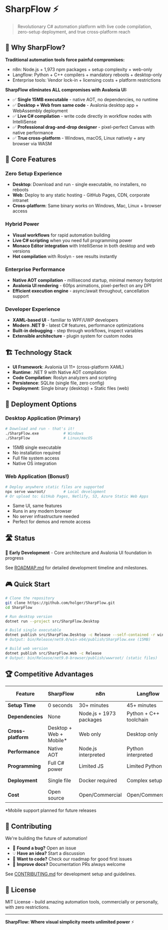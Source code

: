 # SharpFlow ⚡

> Revolutionary C# automation platform with live code compilation, zero-setup deployment, and true cross-platform reach

## 🚀 Why SharpFlow?

**Traditional automation tools force painful compromises:**
- n8n: Node.js + 1,973 npm packages + setup complexity + web-only
- Langflow: Python + C++ compilers + mandatory reboots + desktop-only  
- Enterprise tools: Vendor lock-in + licensing costs + platform restrictions

**SharpFlow eliminates ALL compromises with Avalonia UI:**
- ✅ **Single 15MB executable** - native AOT, no dependencies, no runtime
- ✅ **Desktop + Web from same code** - Avalonia desktop app + WebAssembly deployment
- ✅ **Live C# compilation** - write code directly in workflow nodes with IntelliSense
- ✅ **Professional drag-and-drop designer** - pixel-perfect Canvas with native performance
- ✅ **True cross-platform** - Windows, macOS, Linux natively + any browser via WASM

## 🎯 Core Features

### **Zero Setup Experience**
- **Desktop**: Download and run - single executable, no installers, no reboots
- **Web**: Deploy to any static hosting - GitHub Pages, CDN, corporate intranet
- **Cross-platform**: Same binary works on Windows, Mac, Linux + browser access

### **Hybrid Power**
- **Visual workflows** for rapid automation building
- **Live C# scripting** when you need full programming power
- **Monaco Editor integration** with IntelliSense in both desktop and web versions
- **Hot compilation** with Roslyn - see results instantly

### **Enterprise Performance**
- **Native AOT compilation** - millisecond startup, minimal memory footprint
- **Avalonia UI rendering** - 60fps animations, pixel-perfect on any DPI
- **Efficient execution engine** - async/await throughout, cancellation support

### **Developer Experience**
- **XAML-based UI** - familiar to WPF/UWP developers
- **Modern .NET 9** - latest C# features, performance optimizations
- **Built-in debugging** - step through workflows, inspect variables
- **Extensible architecture** - plugin system for custom nodes

## 🏗️ Technology Stack

- **UI Framework**: Avalonia UI 11+ (cross-platform XAML)
- **Runtime**: .NET 9 with Native AOT compilation
- **Code Compilation**: Roslyn analyzers and scripting
- **Persistence**: SQLite (single file, zero config)
- **Deployment**: Single binary (desktop) + Static files (web)

## 🌟 Deployment Options

### **Desktop Application** (Primary)
```bash
# Download and run - that's it!
./SharpFlow.exe           # Windows
./SharpFlow               # Linux/macOS
```
- 15MB single executable
- No installation required
- Full file system access
- Native OS integration

### **Web Application** (Bonus!)
```bash
# Deploy anywhere static files are supported
npx serve wwwroot/        # Local development
# Or upload to: GitHub Pages, Netlify, S3, Azure Static Web Apps
```
- Same UI, same features
- Runs in any modern browser
- No server infrastructure needed
- Perfect for demos and remote access

## 🛣️ Status

🚧 **Early Development** - Core architecture and Avalonia UI foundation in progress

See [ROADMAP.md](ROADMAP.md) for detailed development timeline and milestones.

## 🎮 Quick Start

```bash
# Clone the repository
git clone https://github.com/holger/SharpFlow.git
cd SharpFlow

# Run desktop version
dotnet run --project src/SharpFlow.Desktop

# Build single executable
dotnet publish src/SharpFlow.Desktop -c Release --self-contained -r win-x64
# Output: bin/Release/net9.0/win-x64/publish/SharpFlow.exe (15MB)

# Build web version
dotnet publish src/SharpFlow.Web -c Release
# Output: bin/Release/net9.0-browser/publish/wwwroot/ (static files)
```

## 🏆 Competitive Advantages

| Feature | SharpFlow | n8n | Langflow | Enterprise Tools |
|---------|-----------|-----|----------|------------------|
| **Setup Time** | 0 seconds | 30+ minutes | 45+ minutes | Hours/Days |
| **Dependencies** | None | Node.js + 1973 packages | Python + C++ toolchain | Multiple runtimes |
| **Cross-platform** | Desktop + Web + Mobile* | Web only | Desktop only | Platform specific |
| **Performance** | Native AOT | Node.js interpreted | Python interpreted | Varies |
| **Programming** | Full C# power | Limited JS | Limited Python | Proprietary |
| **Deployment** | Single file | Docker required | Complex setup | Vendor dependent |
| **Cost** | Open source | Open/Commercial | Open/Commercial | Enterprise licensing |

*Mobile support planned for future releases

## 🤝 Contributing

We're building the future of automation! 

- 🐛 **Found a bug?** Open an issue
- 💡 **Have an idea?** Start a discussion  
- 🔧 **Want to code?** Check our roadmap for good first issues
- 📖 **Improve docs?** Documentation PRs always welcome

See [CONTRIBUTING.md](CONTRIBUTING.md) for development setup and guidelines.

## 📜 License

MIT License - build amazing automation tools, commercially or personally, with zero restrictions.

---

**SharpFlow: Where visual simplicity meets unlimited power** ⚡

